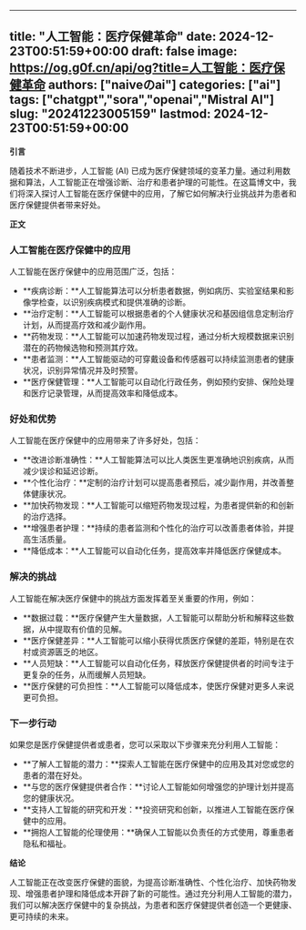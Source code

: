 
---
title: "人工智能：医疗保健革命"
date: 2024-12-23T00:51:59+00:00
draft: false
image: https://og.g0f.cn/api/og?title=人工智能：医疗保健革命
authors: ["naiveのai"]
categories: ["ai"]
tags: ["chatgpt","sora","openai","Mistral AI"]
slug: "20241223005159"
lastmod: 2024-12-23T00:51:59+00:00
---
**引言**

随着技术不断进步，人工智能 (AI) 已成为医疗保健领域的变革力量。通过利用数据和算法，人工智能正在增强诊断、治疗和患者护理的可能性。在这篇博文中，我们将深入探讨人工智能在医疗保健中的应用，了解它如何解决行业挑战并为患者和医疗保健提供者带来好处。

**正文**

### 人工智能在医疗保健中的应用

人工智能在医疗保健中的应用范围广泛，包括：

- **疾病诊断：**人工智能算法可以分析患者数据，例如病历、实验室结果和影像学检查，以识别疾病模式和提供准确的诊断。
- **治疗定制：**人工智能可以根据患者的个人健康状况和基因组信息定制治疗计划，从而提高疗效和减少副作用。
- **药物发现：**人工智能可以加速药物发现过程，通过分析大规模数据来识别潜在的药物候选物和预测其疗效。
- **患者监测：**人工智能驱动的可穿戴设备和传感器可以持续监测患者的健康状况，识别异常情况并及时预警。
- **医疗保健管理：**人工智能可以自动化行政任务，例如预约安排、保险处理和医疗记录管理，从而提高效率和降低成本。

### 好处和优势

人工智能在医疗保健中的应用带来了许多好处，包括：

- **改进诊断准确性：**人工智能算法可以比人类医生更准确地识别疾病，从而减少误诊和延迟诊断。
- **个性化治疗：**定制的治疗计划可以提高患者预后，减少副作用，并改善整体健康状况。
- **加快药物发现：**人工智能可以缩短药物发现过程，为患者提供新的和创新的治疗选择。
- **增强患者护理：**持续的患者监测和个性化的治疗可以改善患者体验，并提高生活质量。
- **降低成本：**人工智能可以自动化任务，提高效率并降低医疗保健成本。

### 解决的挑战

人工智能在解决医疗保健中的挑战方面发挥着至关重要的作用，例如：

- **数据过载：**医疗保健产生大量数据，人工智能可以帮助分析和解释这些数据，从中提取有价值的见解。
- **医疗保健差异：**人工智能可以缩小获得优质医疗保健的差距，特别是在农村或资源匮乏的地区。
- **人员短缺：**人工智能可以自动化任务，释放医疗保健提供者的时间专注于更复杂的任务，从而缓解人员短缺。
- **医疗保健的可负担性：**人工智能可以降低成本，使医疗保健对更多人来说更可负担。

### 下一步行动

如果您是医疗保健提供者或患者，您可以采取以下步骤来充分利用人工智能：

- **了解人工智能的潜力：**探索人工智能在医疗保健中的应用及其对您或您的患者的潜在好处。
- **与您的医疗保健提供者合作：**讨论人工智能如何增强您的护理计划并提高您的健康状况。
- **支持人工智能的研究和开发：**投资研究和创新，以推进人工智能在医疗保健中的应用。
- **拥抱人工智能的伦理使用：**确保人工智能以负责任的方式使用，尊重患者隐私和福祉。

**结论**

人工智能正在改变医疗保健的面貌，为提高诊断准确性、个性化治疗、加快药物发现、增强患者护理和降低成本开辟了新的可能性。通过充分利用人工智能的潜力，我们可以解决医疗保健中的复杂挑战，为患者和医疗保健提供者创造一个更健康、更可持续的未来。